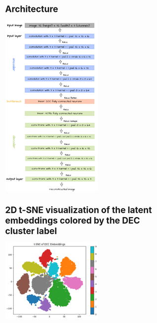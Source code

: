 # Architecture
<img src="Images/Architecture.png" alt="Architecture" width="300">

# 2D t-SNE visualization of the latent embeddings colored by the DEC cluster label
<img src="Images/Cluster.png" alt="Cluster" width="300">
